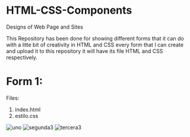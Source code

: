 # HTML-CSS-Components
Designs of Web Page and Sites

This Repository has been done for showing different forms that it can do with a litte bit of creativity in HTML and CSS
every form that I can create and upload it to this repository it will have its file HTML and CSS respectively.

# Form 1:
Files:
1. index.html
2. estilo.css

![uno](https://user-images.githubusercontent.com/106793932/176983947-130d3836-658a-43bd-9dbb-b8545db343cd.png)
![segunda3](https://user-images.githubusercontent.com/106793932/176984214-58e6782b-8c5e-4fc2-b14b-b6965aa7ac2c.png)
![tercera3](https://user-images.githubusercontent.com/106793932/176984131-78771be0-2d6a-4e67-bfcb-07ceaa8c10ec.png)

